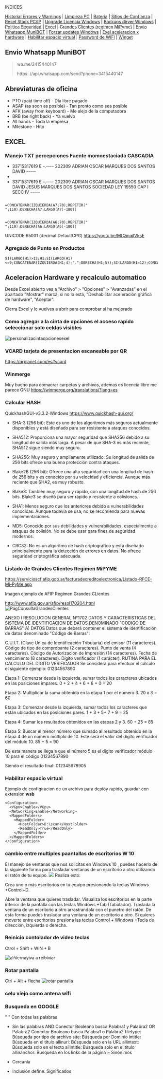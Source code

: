 INDICES

<a href="https://github.com/ChorchChorch/REPO_Publico/blob/master/AyudaMemoria.md#monitoreo-de-confiabilidad-en-en-un-equipo-con-windows">Historial Errores y Warnings</a> | 
<a href="https://github.com/ChorchChorch/REPO_Publico/blob/master/AyudaMemoria.md#limpieza-pc-con-windows-adm">Limpieza PC</a> | 
<a href="https://github.com/ChorchChorch/REPO_Publico/blob/master/AyudaMemoria.md#bateria-notebook">Bateria</a> | 
<a href="https://github.com/ChorchChorch/REPO_Publico/blob/master/AyudaMemoria.md#configurar-los-sitios-de-confianza-navegacion-web">Sitios de Confianza</a> | 
<a href="https://github.com/ChorchChorch/REPO_Publico/blob/master/AyudaMemoria.md#reiniciar-stack-tcp-ip-adm">Reset Stack PC/IP</a> | 
<a href="https://github.com/ChorchChorch/REPO_Publico/blob/master/AyudaMemoria.md#upgrade-de-lic-win-adm">Upgrade Licencia Windows</a> | 
<a href="https://github.com/ChorchChorch/REPO_Publico/blob/master/AyudaMemoria.md#backup-de-drivers-en-windows">Backups dirver Windows</a> |
<a href="https://github.com/ChorchChorch/REPO_Publico/blob/master/AyudaMemoria.md#inventario-de-cambios">Politica Seguridad</a> |
<a href="https://github.com/ChorchChorch/REPO_Publico/blob/master/AyudaMemoria.md#excel">Excel</a> | 
<a href="https://github.com/ChorchChorch/REPO_Publico/blob/master/AyudaMemoria.md#listado-de-grandes-clientes-regimen-mipyme">Grandes Clientes (regimen MiPyme)</a>  | 
<a href="https://github.com/ChorchChorch/REPO_Publico/blob/master/AyudaMemoria.md#envio-whatsapp-munibot">Envio Whatsapp MuniBOT</a> |
<a href="https://github.com/ChorchChorch/REPO_Publico/blob/master/AyudaMemoria.md#forzar-updates-windows">Forzar updates Windows</a> |
<a href="https://github.com/ChorchChorch/REPO_Publico/blob/master/AyudaMemoria.md#aceleracion-hardware-y-recalculo-automatico">Exel aceleracion x hardware</a> |
<a href="https://github.com/ChorchChorch/REPO_Publico/blob/master/AyudaMemoria.md#habilitar-espacio-virtual">Habilitar espacio virtual</a> |
<a href="https://github.com/ChorchChorch/REPO_Publico/blob/master/AyudaMemoria.md#password-de-_wifi">Password de WIFI</a> |
<a href="https://github.com/ChorchChorch/REPO_Publico/blob/master/AyudaMemoria.md#instalar-programas-por-consola-en-windows">Winget</a> 

## Envio Whatsapp MuniBOT
> wa.me/3415440147
> 
> https: //api.whatsapp.com/send?phone=3415440147

## Abreviaturas de oficina
- PTO (paid time off) - Día libre pagado
- ASAP (as soon as posible) - Tan pronto como sea posible
- AFK (away from keyboard) - Me alejo de la computadora
- BRB (be right back) - Ya vuelvo
- All hands - Toda la empresa
- Milestone - Hito

## EXCEL

### Manejo TXT percepciones Fuente momoestaciada **CASCADIA**

* 33715317619  E  -.----  202309  ADRIAN OSCAR MARQUES DOS SANTOS  DAVID                                                                                                                  -----
* 
* 33715317619  E  -.----  202309  ADRIAN OSCAR MARQUES DOS SANTOS  DAVID JESUS MARQUES DOS SANTOS SOCIEDAD LEY 19550 CAP  I SECC  IV                                                      -----
```

=CONCATENAR(IZQUIERDA(A7;70);REPETIR(" ";110);DERECHA(A7;LARGO(A7)-180))


=CONCATENAR(IZQUIERDA(A6;70);REPETIR(" ";110);DERECHA(A6;LARGO(A6)-180))
```
UNICODE 65001 (decimal DefaultCPG)
https://youtu.be/MfQmqjIVksE

### Agregado de Punto en Productos
```
SI(LARGO(H1)>12;H1;SI(LARGO(H1)<=9;CONCATENAR(IZQUIERDA(H1;4);".";DERECHA(H1;5));SI(LARGO(H1=12);CONCATENAR(IZQUIERDA(H1;6);".";DERECHA(H1;6)))))
```

## Aceleracion Hardware y recalculo automatico

Desde Excel abierto ves a "Archivo" > "Opciones" > "Avanzadas" en el apartado "Mostrar" marca, si no lo está, "Deshabilitar aceleración gráfica de hardware", "Aceptar". 

Cierra Excel y lo vuelves a abrir para comprobar si ha mejorado

### Como agregar a la cinta de opciones el acceso rapido seleccionar solo celdas visibles
![personalizacintaopcionesexel](https://github.com/ChorchChorch/REPO_Publico/blob/master/IM/PersonalizarCintaOpcionesEXEL.JPG)

### VCARD tarjeta de presentacion escaneable por QR
https://qrplanet.com/es#vcard

### Winmerge
Muy bueno para comaorar carpetas y archivos, ademas es licencia libre me parece GNU
https://winmerge.org/translations/?lang=es

### Calcular HASH
QuickhashGUI-v3.3.2-Windows 
https://www.quickhash-gui.org/

- SHA-3 (256 bit): Este es uno de los algoritmos más seguros actualmente disponibles y está diseñado para ser resistente a ataques conocidos.

- SHA512: Proporciona una mayor seguridad que SHA256 debido a su longitud de salida más larga. A pesar de que SHA-3 es más reciente, SHA512 sigue siendo muy seguro.

- SHA256: Muy seguro y ampliamente utilizado. Su longitud de salida de 256 bits ofrece una buena protección contra ataques.

- Blake2B (256 bit): Ofrece una alta seguridad con una longitud de hash de 256 bits y es conocido por su velocidad y eficiencia. Aunque más reciente que SHA2, es muy robusto.

- Blake3: También muy seguro y rápido, con una longitud de hash de 256 bits. Blake3 se diseñó para ser rápido y resistente a colisiones.

- SHA1: Menos seguro que los anteriores debido a vulnerabilidades conocidas. Aunque todavía se usa, no se recomienda para nuevas implementaciones.

- MD5: Conocido por sus debilidades y vulnerabilidades, especialmente a ataques de colisión. No se debe usar para fines de seguridad modernos.

- CRC32: No es un algoritmo de hash criptográfico y está diseñado principalmente para la detección de errores en datos. No ofrece seguridad criptográfica adecuada.

### Listado de Grandes Clientes Regimen MiPYME

https://servicioscf.afip.gob.ar/facturadecreditoelectronica/Listado-RFCE-Mi-PyMe.asp

Imagen ejemplo de AFIP Regimen Grandes CLientes

http://www.afip.gov.ar/afip/resol170204.html
![PagConsultaGrandesClientes](https://github.com/ChorchChorch/REPO_Publico/blob/master/IM/GrandesClientes.JPG)

ANEXO I RESOLUCION GENERAL N°1702 DATOS Y CARACTERISTICAS DEL SISTEMA DE IDENTIFICACION DE DATOS DENOMINADO "CODIGO DE BARRAS" A) DATOS Datos que deberá contener el sistema de identificación de datos denominado "Código de Barras":

C.U.I.T. (Clave Unica de Identificación Tributaria) del emisor (11 caracteres).
Código de tipo de comprobante (2 caracteres).
Punto de venta (4 caracteres).
Código de Autorización de Impresión (14 caracteres).
Fecha de vencimiento (8 caracteres).
Dígito verificador (1 carácter). RUTINA PARA EL CALCULO DEL DIGITO VERIFICADOR
Se considera para efectuar el cálculo el siguiente ejemplo: 01234567890

Etapa 1: Comenzar desde la izquierda, sumar todos los caracteres ubicados en las posiciones impares. 0 + 2 + 4 + 6 + 8 + 0 = 20

Etapa 2: Multiplicar la suma obtenida en la etapa 1 por el número 3. 20 x 3 = 60

Etapa 3: Comenzar desde la izquierda, sumar todos los caracteres que están ubicados en las posiciones pares. 1 + 3 + 5+ 7 + 9 = 25

Etapa 4: Sumar los resultados obtenidos en las etapas 2 y 3. 60 + 25 = 85

Etapa 5: Buscar el menor número que sumado al resultado obtenido en la etapa 4 dé un número múltiplo de 10. Este será el valor del dígito verificador del módulo 10. 85 + 5 = 90

De esta manera se llega a que el número 5 es el dígito verificador módulo 10 para el código 01234567890

Siendo el resultado final: 012345678905

### Habilitar espacio virtual
Ejemplo de configiracion de un archivo para deploy rapido, guardar con extension **wsb**
```
<Configuration>
  <VGpu>Enable</VGpu>
  <Networking>Enable</Networking>
  <MappedFolders>
    <MappedFolder>
      <HostFolder>D:\scan</HostFolder>
      <ReadOnly>True</ReadOnly>
    </MappedFolder>
  </MappedFolders>
</Configuration>
```

### cambio entre multiples paantallas de escritorios W 10
El manejo de ventanas que nos solicitas en Windows 10 , puedes hacerlo de la siguiente forma para trasladar ventanas de un escritorio a otro utilizando el ratón de tu equipo.
![](https://imgmedia.larepublica.pe/640x371/larepublica/original/2021/12/13/61b7485eb6169e3ab739454b.webp)
Realiza esto:

Crea uno o más escritorios en tu equipo presionando la teclas Windows +Control+D.

Abre la ventana que quieres trasladar.
Visualiza los escritorios en la parte inferior de la pantalla con las teclas Windows +Tab (Tabulador).
Traslada la ventana de un escritorio a otro arrastrandola con el punetro del ratón. 
De esta forma puedes trasladar una ventana de un escritorio a otro. Si quieres moverte entre escritorios presiona las teclas Control + Windows +Tecla de dirección, izquierda o derecha.

### Reinicio contolador de video teclas

Ctrol + Shift + WIN + B

![alñternayiva a reibiviar](https://www.wikihow.com/images/thumb/0/02/Reset-Graphics-Driver-Step-1-Version-2.jpg/v4-728px-Reset-Graphics-Driver-Step-1-Version-2.jpg.webp)

### Rotar pantalla 
Ctrl + Alt + flecha 
![rotar pantalla](https://i.blogs.es/e364c9/pantalla/1366_2000.jpg)

### celu viejo como antena wifi


### Busqueda en GOOGLE

" " Con todas las palabras
- Sin las palabras
AND Conector Booleano busca Palabra1 y Palabra2
OR Palabra2 Conector Booleano busca Palabra1 o Palabra2
filetype: Búsqueda por tipo de archivo
site: Búsqueda por Dominio
intitle: Búsqueda en el título
allinurl: Búsqueda solo en la URL
allintext: Búsqueda solo en el texto
allintitle: Búsqueda solo en el título
allinanchor: Búsqueda en los links de la página
~ Sinónimos
* Cercanía
+ Inclusión
define: Significados


